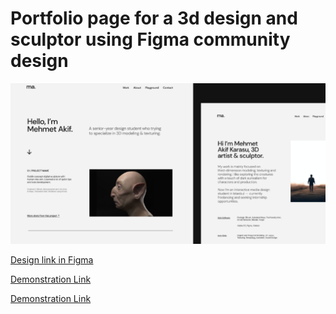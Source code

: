 # Portfolio page for a 3d design and sculptor using Figma community design

![Banner preview](banner.PNG)

[Design link in Figma](https://www.figma.com/community/file/829474905036527548/portfolio-website-sample)

<a href = "https://leozings.github.io/praticing-html/" target = "_blank">Demonstration Link</a>

[Demonstration Link](https://leozings.github.io/praticing-html/)
